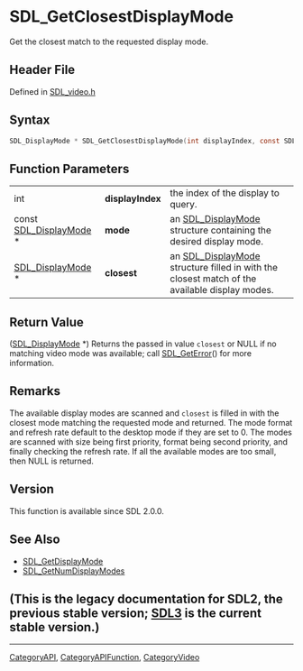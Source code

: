 # SDL_GetClosestDisplayMode

Get the closest match to the requested display mode.

## Header File

Defined in [SDL_video.h](https://github.com/libsdl-org/SDL/blob/SDL2/include/SDL_video.h)

## Syntax

```c
SDL_DisplayMode * SDL_GetClosestDisplayMode(int displayIndex, const SDL_DisplayMode * mode, SDL_DisplayMode * closest);
```

## Function Parameters

|                                            |                  |                                                                                                                  |
| ------------------------------------------ | ---------------- | ---------------------------------------------------------------------------------------------------------------- |
| int                                        | **displayIndex** | the index of the display to query.                                                                               |
| const [SDL_DisplayMode](SDL_DisplayMode) * | **mode**         | an [SDL_DisplayMode](SDL_DisplayMode) structure containing the desired display mode.                             |
| [SDL_DisplayMode](SDL_DisplayMode) *       | **closest**      | an [SDL_DisplayMode](SDL_DisplayMode) structure filled in with the closest match of the available display modes. |

## Return Value

([SDL_DisplayMode](SDL_DisplayMode) *) Returns the passed in value
`closest` or NULL if no matching video mode was available; call
[SDL_GetError](SDL_GetError)() for more information.

## Remarks

The available display modes are scanned and `closest` is filled in with the
closest mode matching the requested mode and returned. The mode format and
refresh rate default to the desktop mode if they are set to 0. The modes
are scanned with size being first priority, format being second priority,
and finally checking the refresh rate. If all the available modes are too
small, then NULL is returned.

## Version

This function is available since SDL 2.0.0.

## See Also

- [SDL_GetDisplayMode](SDL_GetDisplayMode)
- [SDL_GetNumDisplayModes](SDL_GetNumDisplayModes)


## (This is the legacy documentation for SDL2, the previous stable version; [SDL3](https://wiki.libsdl.org/SDL3/) is the current stable version.)



----
[CategoryAPI](CategoryAPI), [CategoryAPIFunction](CategoryAPIFunction), [CategoryVideo](CategoryVideo)

